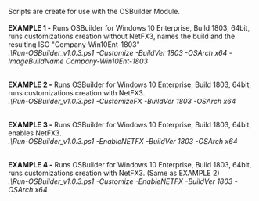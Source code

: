 Scripts are create for use with the OSBuilder Module.<br/>
<br/>
<b>EXAMPLE 1 -</b> Runs OSBuilder for Windows 10 Enterprise, Build 1803, 64bit, runs customizations creation without NetFX3, names the build and the resulting ISO "Company-Win10Ent-1803"<br/>
<i>.\Run-OSBuilder_v1.0.3.ps1 -Customize -BuildVer 1803 -OSArch x64 -ImageBuildName Company-Win10Ent-1803</i><br/><br/>

<b>EXAMPLE 2 -</b> Runs OSBuilder for Windows 10 Enterprise, Build 1803, 64bit, runs customizations creation with NetFX3.<br/>
<i>.\Run-OSBuilder_v1.0.3.ps1 -CustomizeFX -BuildVer 1803 -OSArch x64</i><br/><br/>

<b>EXAMPLE 3 -</b> Runs OSBuilder for Windows 10 Enterprise, Build 1803, 64bit, enables NetFX3.<br/>
<i>.\Run-OSBuilder_v1.0.3.ps1 -EnableNETFX -BuildVer 1803 -OSArch x64</i><br/><br/>

<b>EXAMPLE 4 -</b> Runs OSBuilder for Windows 10 Enterprise, Build 1803, 64bit, runs customizations creation with NetFX3. (Same as EXAMPLE 2)<br/>
<i>.\Run-OSBuilder_v1.0.3.ps1 -Customize -EnableNETFX -BuildVer 1803 -OSArch x64</i><br/>

